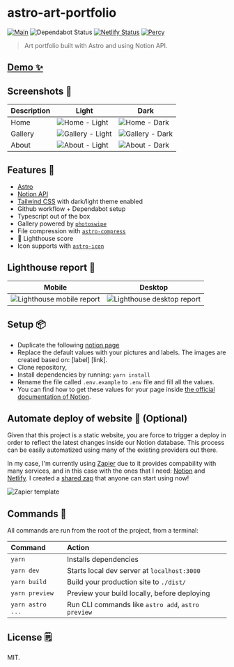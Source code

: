 # astro-art-portfolio

[![Main](https://github.com/EmaSuriano/astro-art-portfolio/actions/workflows/main.yml/badge.svg)](https://github.com/EmaSuriano/astro-art-portfolio/actions/workflows/main.yml)
![Dependabot Status](https://badgen.net/github/dependabot/EmaSuriano/astro-art-portfolio)
[![Netlify Status](https://api.netlify.com/api/v1/badges/8d66fa66-0596-4ae2-97ef-bef6134b2681/deploy-status)](https://app.netlify.com/sites/astro-art-portfolio/deploys)
[![Percy](https://percy.io/static/images/percy-badge.svg)](https://percy.io/Ema-suriano/astro-art)

> Art portfolio built with Astro and using Notion API.

## [Demo ✨](https://astro-art-portfolio.netlify.app)

## Screenshots 📸

| Description | Light                                                                                                                    | Dark                                                                                                                    |
| ----------- | ------------------------------------------------------------------------------------------------------------------------ | ----------------------------------------------------------------------------------------------------------------------- |
| Home        | ![Home - Light](https://user-images.githubusercontent.com/3399429/196646889-8e5a7d23-75d5-4978-8767-0364f1cf0ca5.png)    | ![Home - Dark](https://user-images.githubusercontent.com/3399429/196646947-ca228872-1fac-40f8-9b57-f9b7a22f8f31.png)    |
| Gallery     | ![Gallery - Light](https://user-images.githubusercontent.com/3399429/196646908-bb5fc6f4-c72f-4532-bd39-5b0bc5b04a94.png) | ![Gallery - Dark](https://user-images.githubusercontent.com/3399429/196648558-41226bcd-6594-49dc-8d29-c998352cdf86.png) |
| About       | ![About - Light](https://user-images.githubusercontent.com/3399429/196646936-f8087693-6254-4515-b7da-828f4ad0674d.png)   | ![About - Dark](https://user-images.githubusercontent.com/3399429/196646862-41bd7f63-758e-47f7-8bcb-23b2e5678496.png)   |

## Features 🚀

- [Astro](astro.build/)
- [Notion API](https://developers.notion.com/)
- [Tailwind CSS](https://tailwindcss.com/) with dark/light theme enabled
- Github workflow + Dependabot setup
- Typescript out of the box
- Gallery powered by [`photoswipe`](https://photoswipe.com/)
- File compression with [`astro-compress`](https://github.com/astro-community/astro-compress)
- 💯 Lighthouse score
- Icon supports with [`astro-icon`](https://github.com/natemoo-re/astro-icon)

## Lighthouse report 💯

| Mobile                                                                                                                            | Desktop                                                                                                                            |
| --------------------------------------------------------------------------------------------------------------------------------- | ---------------------------------------------------------------------------------------------------------------------------------- |
| ![Lighthouse mobile report](https://user-images.githubusercontent.com/3399429/205282617-84fd40b0-473e-4cb5-aec7-ae94f2fc7c51.png) | ![Lighthouse desktop report](https://user-images.githubusercontent.com/3399429/205282635-b9198cd3-2253-421c-8207-3473436f8689.png) |

## Setup 📦

* Duplicate the following [notion page](https://www.notion.so/emasuriano/dec82b99ec35407b830fa219863511be?v=54eba236190b4911b58cbdbb328244c1)
* Replace the default values with your pictures and labels. The images are created based on: [label] [link].
* Clone repository, 
* Install dependencies by running: `yarn install`
* Rename the file called `.env.example` to `.env` file and fill all the values.
* You can find how to get these values for your page inside [the official documentation of Notion](https://developers.notion.com/docs/working-with-databases).

## Automate deploy of website 🚀 (Optional)

Given that this project is a static website, you are force to trigger a deploy in order to reflect the latest changes inside our Notion database. This process can be easily automatized using many of the existing providers out there. 

In my case, I'm currently using [Zapier](https://zapier.com/) due to it provides compability with many services, and in this case with the ones that I need: [Notion](https://zapier.com/apps/notion/integrations) and [Netlify](https://zapier.com/apps/netlify/integrations). I created a [shared zap](https://zapier.com/shared/43559f7a74ff7d4aacb4befe8aa20f5acb88c628) that anyone can start using now!

![Zapier template](https://user-images.githubusercontent.com/3399429/207274121-c4ed214e-f45a-47aa-ab36-1b8a0f809b76.png)

## Commands 🧞

All commands are run from the root of the project, from a terminal:

| Command          | Action                                             |
| :--------------- | :------------------------------------------------- |
| `yarn`           | Installs dependencies                              |
| `yarn dev`       | Starts local dev server at `localhost:3000`        |
| `yarn build`     | Build your production site to `./dist/`            |
| `yarn preview`   | Preview your build locally, before deploying       |
| `yarn astro ...` | Run CLI commands like `astro add`, `astro preview` |

## License 🗒

MIT.

